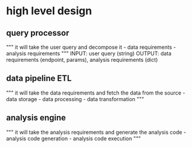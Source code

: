 # high level design

## query processor 
""" it will take the user query and decompose it
            - data requirements
            - analysis requirements
"""
INPUT: user query (string)
OUTPUT: data requirements (endpoint, params), analysis requirements (dict)


## data pipeline ETL
""" it will take the data requirements and fetch the data from the source
            - data storage
            - data processing
            - data transformation
"""

## analysis engine
""" it will take the analysis requirements and generate the analysis code
            - analysis code generation
            - analysis code execution
"""

